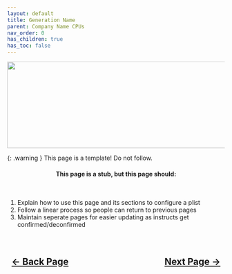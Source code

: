 ```yaml
---
layout: default
title: Generation Name
parent: Company Name CPUs
nav_order: 0
has_children: true
has_toc: false
---
```


<style>
  .navigation-container {
    display: flex;
    justify-content: space-between;
    align-items: center;
    width: 100%;
  }
  
  .nav-button {
    margin: 10px;
  }
</style>

<p align="center">
  <img width="650" height="200" src="../../../../assets/Header-Placeholder.png">
</p>

{: .warning }
This page is a template! Do not follow.

<h4 align="center">This page is a stub, but this page should:</h4>
<br>

1. Explain how to use this page and its sections to configure a plist
2. Follow a linear process so people can return to previous pages
3. Maintain seperate pages for easier updating as instructs get confirmed/deconfirmed

<h2 align="center">
  <br>
  <div class="navigation-container">
    <a class="nav-button" href="../../index/">&larr; Back Page</a>
    <a class="nav-button" href="../01-Introduction/">Next Page &rarr;</a>
  </div>
  <br>
</h2>
